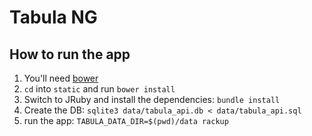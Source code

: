 Tabula NG
=========

How to run the app
------------------

1. You'll need [bower](http://bower.io/)
1. `cd` into `static` and run `bower install`
1. Switch to JRuby and install the dependencies: `bundle install`
1. Create the DB: `sqlite3 data/tabula_api.db < data/tabula_api.sql`
1. run the app: `TABULA_DATA_DIR=$(pwd)/data rackup`
